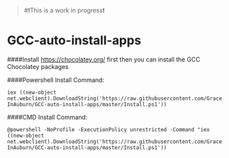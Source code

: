 >#:heavy_exclamation_mark:This is a work in progress:heavy_exclamation_mark:

# GCC-auto-install-apps

####Install https://chocolatey.org/ first then you can install the GCC Chocolatey packages

####Powershell Install Command:

`iex ((new-object net.webclient).DownloadString('https://raw.githubusercontent.com/GraceInAuburn/GCC-auto-install-apps/master/Install.ps1'))`

####CMD Install Command:

`@powershell -NoProfile -ExecutionPolicy unrestricted -Command "iex ((new-object net.webclient).DownloadString('https://raw.githubusercontent.com/GraceInAuburn/GCC-auto-install-apps/master/Install.ps1'))`

